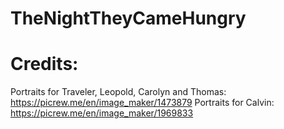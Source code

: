 # TheNightTheyCameHungry

# Credits:
Portraits for Traveler, Leopold, Carolyn and Thomas: https://picrew.me/en/image_maker/1473879
Portraits for Calvin: https://picrew.me/en/image_maker/1969833
